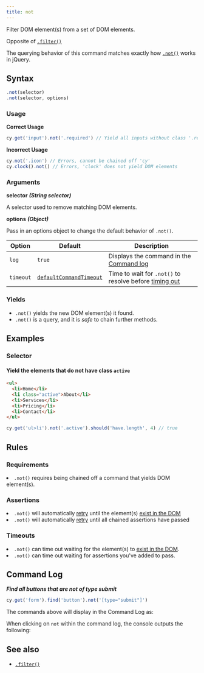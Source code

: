 ```yaml
---
title: not
---
```


Filter DOM element(s) from a set of DOM elements.

<Alert type="info">

Opposite of [`.filter()`](/api/commands/filter)

</Alert>

<Alert type="info">

The querying behavior of this command matches exactly how
[`.not()`](http://api.jquery.com/not) works in jQuery.

</Alert>

## Syntax

```javascript
.not(selector)
.not(selector, options)
```

### Usage

**<Icon name="check-circle" color="green"></Icon> Correct Usage**

```javascript
cy.get('input').not('.required') // Yield all inputs without class '.required'
```

**<Icon name="exclamation-triangle" color="red"></Icon> Incorrect Usage**

```javascript
cy.not('.icon') // Errors, cannot be chained off 'cy'
cy.clock().not() // Errors, 'clock' does not yield DOM elements
```

### Arguments

**<Icon name="angle-right"></Icon> selector** **_(String selector)_**

A selector used to remove matching DOM elements.

**<Icon name="angle-right"></Icon> options** **_(Object)_**

Pass in an options object to change the default behavior of `.not()`.

| Option    | Default                                                              | Description                                                                              |
| --------- | -------------------------------------------------------------------- | ---------------------------------------------------------------------------------------- |
| `log`     | `true`                                                               | Displays the command in the [Command log](/guides/core-concepts/cypress-app#Command-Log) |
| `timeout` | [`defaultCommandTimeout`](/guides/references/configuration#Timeouts) | Time to wait for `.not()` to resolve before [timing out](#Timeouts)                      |

### Yields [<Icon name="question-circle"/>](/guides/core-concepts/introduction-to-cypress#Subject-Management)

- `.not()` yields the new DOM element(s) it found.
- `.not()` is a query, and it is _safe_ to chain further methods.

## Examples

### Selector

#### Yield the elements that do not have class `active`

```html
<ul>
  <li>Home</li>
  <li class="active">About</li>
  <li>Services</li>
  <li>Pricing</li>
  <li>Contact</li>
</ul>
```

```javascript
cy.get('ul>li').not('.active').should('have.length', 4) // true
```

## Rules

### Requirements [<Icon name="question-circle"/>](/guides/core-concepts/introduction-to-cypress#Chains-of-Commands)

<List><li>`.not()` requires being chained off a command that yields DOM
element(s).</li></List>

### Assertions [<Icon name="question-circle"/>](/guides/core-concepts/introduction-to-cypress#Assertions)

<List><li>`.not()` will automatically
[retry](/guides/core-concepts/retry-ability) until the element(s)
[exist in the DOM](/guides/core-concepts/introduction-to-cypress#Default-Assertions)</li><li>`.not()`
will automatically [retry](/guides/core-concepts/retry-ability) until all
chained assertions have passed</li></List>

### Timeouts [<Icon name="question-circle"/>](/guides/core-concepts/introduction-to-cypress#Timeouts)

<List><li>`.not()` can time out waiting for the element(s) to
[exist in the DOM](/guides/core-concepts/introduction-to-cypress#Default-Assertions).</li><li>`.not()`
can time out waiting for assertions you've added to pass.</li></List>

## Command Log

**_Find all buttons that are not of type submit_**

```javascript
cy.get('form').find('button').not('[type="submit"]')
```

The commands above will display in the Command Log as:

<DocsImage src="/img/api/not/filter-elements-with-not-and-optional-selector.png" alt="Command Log not" ></DocsImage>

When clicking on `not` within the command log, the console outputs the
following:

<DocsImage src="/img/api/not/log-elements-found-when-using-cy-not.png" alt="Console Log not" ></DocsImage>

## See also

- [`.filter()`](/api/commands/filter)
